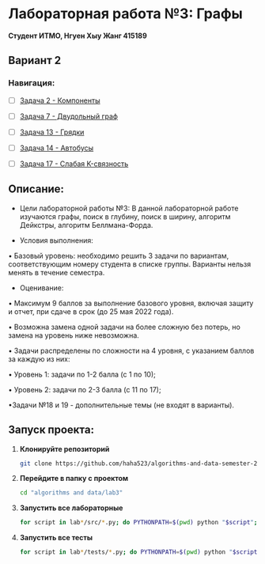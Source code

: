 # Лабораторная работа №3: Графы

**Студент ИТМО,  Нгуен Хыу Жанг  415189**  

## Вариант 2

### Навигация:

- [ ] [Задача 2 - Компоненты](https://github.com/haha523/algorithms-and-data-semester-2/blob/15731164a916062c82f338d6cb88ee62f391da05/lab3/task%202/README.md)
- [ ] [Задача 7 - Двудольный граф](https://github.com/haha523/algorithms-and-data-semester-2/blob/cd982ada8a899455548c4b20ec823e52c1b43c35/lab2/task%207/README.md)
- [ ] [Задача 13 - Грядки](https://github.com/haha523/algorithms-and-data-semester-2/blob/65a138d557a7439c22eb0ad5714039617c0e76de/lab2/task%2011/README.md)
- [ ] [Задача 14 - Автобусы](https://github.com/haha523/algorithms-and-data-semester-2/blob/13ee0276063ca90f5de767e6689b4b142bd6ca11/lab2/task%2014/README.md)
- [ ] [Задача 17 - Слабая K-связность](https://github.com/haha523/algorithms-and-data-semester-2/blob/9b1876c815a6bdc3fe408c592ac06e346a543a25/lab2/task%2016/README.md)


## Описание:

+ Цели лабораторной работы №3: В данной лабораторной работе изучаются графы, поиск в глубину, поиск в ширину, алгоритм Дейкстры, алгоритм Беллмана-Форда.

+ Условия выполнения: 

• Базовый уровень: необходимо решить 3 задачи по вариантам, соответствующим номеру студента в списке группы. Варианты нельзя менять в течение семестра.

+ Оценивание:

• Максимум 9 баллов за выполнение базового уровня, включая защиту и отчет, при сдаче в срок (до 25 мая 2022 года).

• Возможна замена одной задачи на более сложную без потерь, но замена на уровень ниже невозможна.

• Задачи распределены по сложности на 4 уровня, с указанием баллов за каждую из них:

• Уровень 1: задачи по 1-2 балла (с 1 по 10);

• Уровень 2: задачи по 2-3 балла (с 11 по 17);

•Задачи №18 и 19 - дополнительные темы (не входят в варианты).

## Запуск проекта:

1. **Клонируйте репозиторий**
   ```bash
   git clone https://github.com/haha523/algorithms-and-data-semester-2.git
   ```
2. **Перейдите в папку с проектом**
   ```bash
   cd "algorithms and data/lab3"
   ```
3. **Запустить все лабораторные**
    ```bash
    for script in lab*/src/*.py; do PYTHONPATH=$(pwd) python "$script"; done
   ```
4. **Запустить все тесты**
   ```bash
   for script in lab*/tests/*.py; do PYTHONPATH=$(pwd) python "$script"; done
   ```


